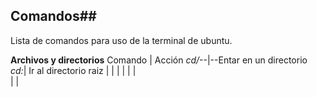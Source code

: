 ## Comandos##
Lista de comandos para uso de la terminal de ubuntu.

**Archivos y directorios**
Comando | Acción
_cd/_--|--Entar en un directorio
  _cd:_| Ir al directorio raiz
  |
  |
  |
  |
  |
  |  
  |
  |
